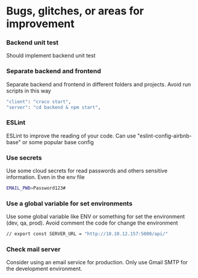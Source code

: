 # Bugs, glitches, or areas for improvement

### Backend unit test
Should implement backend unit test

### Separate backend and frontend
Separate backend and frontend in different folders and projects. Avoid run scripts in this way
```bash
"client": "craco start",
"server": "cd backend & npm start",
```

### ESLint
ESLint to improve the reading of your code. Can use "eslint-config-airbnb-base" or some popular base config 

### Use secrets
Use some cloud secrets for read passwords and others sensitive information. Even in the env file
```bash
EMAIL_PWD=Password123#
```

### Use a global variable for set environments
Use some global variable like ENV or something for set the environment (dev, qa, prod). Avoid comment the code for change the environment
```bash
// export const SERVER_URL = "http://10.10.12.157:5000/api/"
```

### Check mail server
Consider using an email service for production. Only use Gmail SMTP for the development environment.
